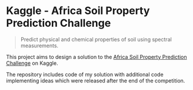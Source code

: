 # Kaggle - Africa Soil Property Prediction Challenge

> Predict physical and chemical properties of soil using spectral measurements.

This project aims to design a solution to the [Africa Soil Property Prediction Challenge](https://www.kaggle.com/c/afsis-soil-properties) on Kaggle.

The repository includes code of my solution with additional code implementing ideas which were released after the end of the competition.


